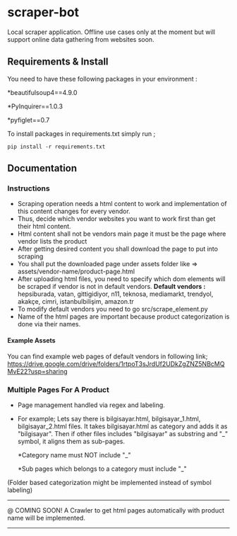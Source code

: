 # scraper-bot
Local scraper application. Offline use cases only at the moment but will support online data gathering from websites soon.

## Requirements & Install
You need to have these following packages in your environment :

*beautifulsoup4==4.9.0

*PyInquirer==1.0.3

*pyfiglet==0.7


To install packages in requirements.txt simply run ;

    pip install -r requirements.txt

## Documentation

### Instructions
   *  Scraping operation needs a html content to work and implementation of this content changes for every vendor.
   *  Thus, decide which vendor websites you want to work first than get their html content.
   *  Html content shall not be vendors main page it must be the page where vendor lists the product
   *  After getting desired content you shall download the page to put into scraping
   *  You shall put the downloaded page under assets folder like =>  assets/vendor-name/product-page.html
   *  After uploading html files, you need to specify which dom elements will be scraped if vendor is not in default vendors.
           **Default vendors :** hepsiburada, vatan, gittigidiyor, n11, teknosa, mediamarkt, trendyol, akakçe, cimri, istanbulbilişim, amazon.tr 
   *  To modify default vendors you need to go src/scrape_element.py
   *  Name of the html pages are important because product categorization is done via their names.
   
#### Example Assets
You can find example web pages of default vendors in following link; https://drive.google.com/drive/folders/1rtpoT3sJrdUf2UDkZgZNZ5NBcMQMvE22?usp=sharing

### Multiple Pages For A Product
   *  Page management handled via regex and labeling.
   *  For example; 
        Lets say there is  bilgisayar.html,  bilgisayar_1.html, bilgisayar_2.html files.
        It takes bilgisayar.html as category and adds it as "bilgisayar". Then if other files includes "bilgisayar" as substring and "_" symbol, it aligns them as sub-pages.
        
        *Category name must NOT include "_"  
        
        *Sub pages which belongs to a category must include "_"
        
  (Folder based categorization might be implemented instead of symbol labeling)

----------

@ COMING SOON! A Crawler to get html pages automatically with product name will be implemented.

-----------
